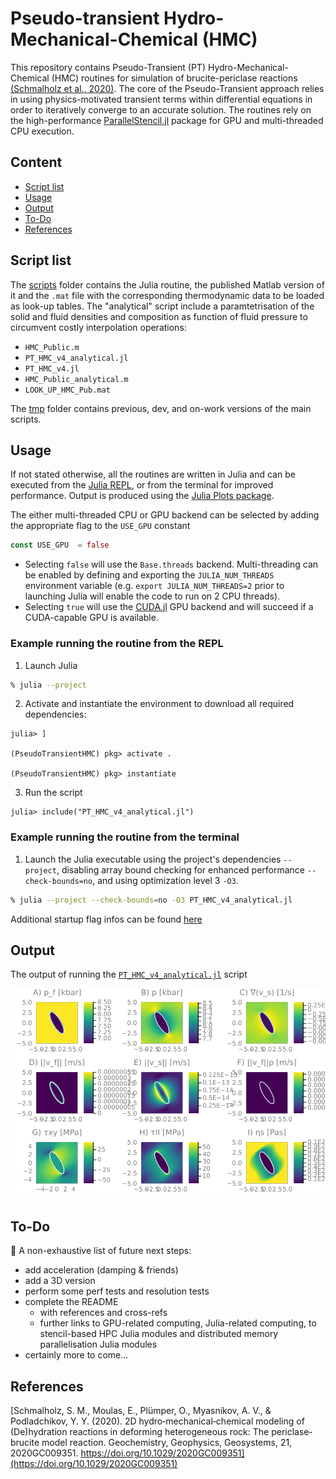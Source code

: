 # Pseudo-transient Hydro-Mechanical-Chemical (HMC)
This repository contains Pseudo-Transient (PT) Hydro-Mechanical-Chemical (HMC) routines for simulation of brucite-periclase reactions [(Schmalholz et al., 2020)](https://doi.org/10.1029/2020GC009351). The core of the Pseudo-Transient approach relies in using physics-motivated transient terms within differential equations in order to iteratively converge to an accurate solution. The routines rely on the high-performance [ParallelStencil.jl](https://github.com/omlins/ParallelStencil.jl) package for GPU and multi-threaded CPU execution.

## Content
* [Script list](#script-list)
* [Usage](#usage)
* [Output](#output)
* [To-Do](#to-do)
* [References](#references)

## Script list
The [scripts](scripts/) folder contains the Julia routine, the published Matlab version of it and the `.mat` file with the corresponding thermodynamic data to be loaded as look-up tables. The "analytical" script include a paramtetrisation of the solid and fluid densities and composition as function of fluid pressure to circumvent costly interpolation operations:
- `HMC_Public.m`
- `PT_HMC_v4_analytical.jl`
- `PT_HMC_v4.jl`
- `HMC_Public_analytical.m`
- `LOOK_UP_HMC_Pub.mat`

The [tmp](tmp/) folder contains previous, dev, and on-work versions of the main scripts.

## Usage
If not stated otherwise, all the routines are written in Julia and can be executed from the [Julia REPL], or from the terminal for improved performance. Output is produced using the [Julia Plots package].

The either multi-threaded CPU or GPU backend can be selected by adding the appropriate flag to the `USE_GPU` constant 
```julia
const USE_GPU  = false
```
- Selecting `false` will use the `Base.threads` backend. Multi-threading can be enabled by defining and exporting the `JULIA_NUM_THREADS` environment variable (e.g. `export JULIA_NUM_THREADS=2` prior to launching Julia will enable the code to run on 2 CPU threads). 
- Selecting `true` will use the [CUDA.jl] GPU backend and will succeed if a CUDA-capable GPU is available.

### Example running the routine from the REPL

1. Launch Julia
```sh
% julia --project
```
2. Activate and instantiate the environment to download all required dependencies:
```julia-repl
julia> ]

(PseudoTransientHMC) pkg> activate .

(PseudoTransientHMC) pkg> instantiate
```
3. Run the script
```julia-repl
julia> include("PT_HMC_v4_analytical.jl")
```

### Example running the routine from the terminal

1. Launch the Julia executable using the project's dependencies `--project`, disabling array bound checking for enhanced performance `--check-bounds=no`, and using optimization level 3 `-O3`.
```sh
% julia --project --check-bounds=no -O3 PT_HMC_v4_analytical.jl
```
Additional startup flag infos can be found [here](https://docs.julialang.org/en/v1/manual/getting-started/#man-getting-started)

## Output
<!-- The output of running the[`PT_HMC_v4.jl`](scripts/PT_HMC_v4.jl) script on an Nvidia TitanXp GPU with `nx=1023, ny=1023`:

![PT-HMC code predicting brucite-periclase reaction](docs/PT_HMC_1023x1023.png)
 -->

The output of running the [`PT_HMC_v4_analytical.jl`](scripts/PT_HMC_v4_analytical.jl) script

![PT-HMC code predicting brucite-periclase reaction](docs/PT_HMC_127x127.png)



## To-Do
🚧 A non-exhaustive list of future next steps:
- add acceleration (damping & friends)
- add a 3D version
- perform some perf tests and resolution tests
- complete the README
  - with references and cross-refs
  - further links to GPU-related computing, Julia-related computing, to stencil-based HPC Julia modules and distributed memory parallelisation Julia modules
- certainly more to come...

## References
[Schmalholz, S. M., Moulas, E., Plümper, O., Myasnikov, A. V., & Podladchikov, Y. Y. (2020). 2D hydro‐mechanical‐chemical modeling of (De)hydration reactions in deforming heterogeneous rock: The periclase‐brucite model reaction. Geochemistry, Geophysics, Geosystems, 21, 2020GC009351. https://doi.org/10.1029/2020GC009351](https://doi.org/10.1029/2020GC009351)

[CUDA.jl]: https://github.com/JuliaGPU/CUDA.jl
[Julia Plots package]: https://github.com/JuliaPlots/Plots.jl
[Julia REPL]: https://docs.julialang.org/en/v1/stdlib/REPL/
